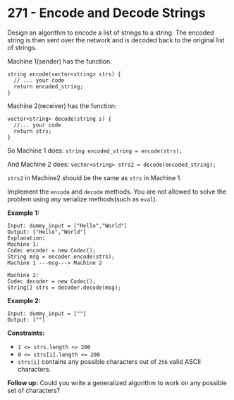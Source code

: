# 271 - Encode and Decode Strings
Design an algorithm to encode a list of strings to a string. The encoded string is then sent over the network and is decoded back to the original list of strings.

Machine 1(sender) has the function:
```
string encode(vector<string> strs) {
  // ... your code
  return encoded_string;
}
```

Machine 2(receiver) has the function:
```
vector<string> decode(string s) {
  //... your code
  return strs;
}
```

So Machine 1 does: `string encoded_string = encode(strs);`

And Machine 2 does: `vector<string> strs2 = decode(encoded_string);`

`strs2` in Machine2 should be the same as `strs` in Machine 1.

Implement the `encode` and `decode` methods. You are not allowed to solve the problem using any serialize methods(such as `eval`).

**Example 1:**
```
Input: dummy_input = ["Hello","World"]
Output: ["Hello","World"]
Explanation:
Machine 1:
Codec encoder = new Codec();
String msg = encoder.encode(strs);
Machine 1 ---msg---> Machine 2

Machine 2:
Codec decoder = new Codec();
String[] strs = decoder.decode(msg);
```

**Example 2:**
```
Input: dummy_input = [""]
Output: [""]
```

**Constraints:**
- `1 <= strs.length <= 200`
- `0 <= strs[i].length <= 200`
- `strs[i]` contains any possible characters out of `256` valid ASCII characters.

**Follow up:** Could you write a generalized algorithm to work on any possible set of characters?
